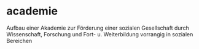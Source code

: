 # academie
Aufbau einer Akademie zur Förderung einer sozialen Gesellschaft durch Wissenschaft, Forschung und Fort- u. Weiterbildung vorrangig in sozialen Bereichen
